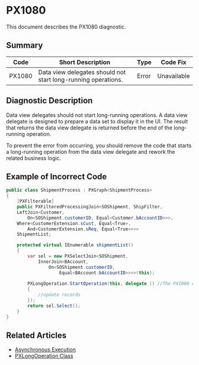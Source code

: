 # PX1080
This document describes the PX1080 diagnostic.

## Summary

| Code   | Short Description                                             | Type  | Code Fix    | 
| ------ | ------------------------------------------------------------- | ----- | ----------- | 
| PX1080 | Data view delegates should not start long-running operations. | Error | Unavailable |

## Diagnostic Description
Data view delegates should not start long-running operations. A data view delegate is designed to prepare a data set to display it in the UI. The result that returns the data view delegate is returned before the end of the long-running operation.

To prevent the error from occurring, you should remove the code that starts a long-running operation from the data view delegate and rework the related business logic. 

## Example of Incorrect Code

```C#
public class ShipmentProcess : PXGraph<ShipmentProcess>
{
    [PXFilterable]
    public PXFilteredProcessingJoin<SOShipment, ShipFilter,
    LeftJoin<Customer,
        On<SOShipment.customerID, Equal<Customer.bAccountID>>>,
    Where<CustomerExtension.sCust, Equal<True>,
        And<CustomerExtension.sReq, Equal<True>>>>
    ShipmentList;

    protected virtual IEnumerable shipmentList()
    {
        var sel = new PXSelectJoin<SOShipment,
            InnerJoin<BAccount,
                On<SOShipment.customerID,
                    Equal<BAccount.bAccountID>>>>(this);
    
        PXLongOperation.StartOperation(this, delegate () //The PX1080 error is displayed for this line.
        {
            //update records
        });
        return sel.Select();
    }
}
```

## Related Articles

 - [Asynchronous Execution](https://help.acumatica.com/Help?ScreenId=ShowWiki&pageid=3e8c46fa-54a8-4f9c-9353-aa559c346215)
 - [PXLongOperation Class](https://help.acumatica.com/Help?ScreenId=ShowWiki&pageid=80f43327-6672-79c8-6f6c-051330483112)